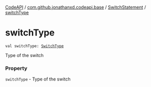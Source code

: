 [CodeAPI](../../index.md) / [com.github.jonathanxd.codeapi.base](../index.md) / [SwitchStatement](index.md) / [switchType](.)

# switchType

`val switchType: `[`SwitchType`](../-switch-type/index.md)

Type of the switch

### Property

`switchType` - Type of the switch